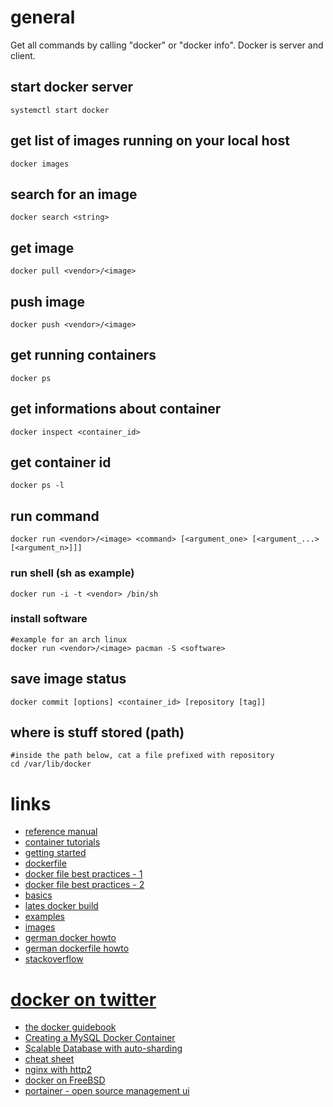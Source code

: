 # general

Get all commands by calling "docker" or "docker info".
Docker is server and client.

## start docker server

    systemctl start docker

## get list of images running on your local host

    docker images

## search for an image

    docker search <string>

## get image

    docker pull <vendor>/<image>

## push image

    docker push <vendor>/<image>

## get running containers

    docker ps

## get informations about container

    docker inspect <container_id>

## get container id

    docker ps -l

## run command

    docker run <vendor>/<image> <command> [<argument_one> [<argument_...> [<argument_n>]]]

### run shell (sh as example)

    docker run -i -t <vendor> /bin/sh

### install software

    #example for an arch linux
    docker run <vendor>/<image> pacman -S <software>

## save image status

    docker commit [options] <container_id> [repository [tag]]

## where is stuff stored (path)

    #inside the path below, cat a file prefixed with repository
    cd /var/lib/docker

# links

* [reference manual](http://docs.docker.io/en/latest/reference/)
* [container tutorials](http://containertutorials.com/)
* [getting started](https://www.docker.io/gettingstarted/)
* [dockerfile](https://www.docker.io/learn/dockerfile/)
* [docker file best practices - 1](http://crosbymichael.com/dockerfile-best-practices.html)
* [docker file best practices - 2](http://crosbymichael.com/dockerfile-best-practices-take-2.html)
* [basics](http://docs.docker.io/en/latest/use/basics/)
* [lates docker build](http://docs.docker.io/en/latest/terms/image/)
* [examples](http://docs.docker.io/en/latest/examples/)
* [images](http://index.docker.io/)
* [german docker howto](http://www.heise.de/developer/artikel/Anwendungen-mit-Docker-transportabel-machen-2127220.html)
* [german dockerfile howto](http://www.heise.de/developer/artikel/Mit-Docker-automatisiert-Anwendungscontainer-erstellen-2145030.html)
* [stackoverflow](http://stackoverflow.com/search?q=docker)
# [docker on twitter](http://twitter.com/getdocker/)
* [the docker guidebook](http://kencochrane.net/blog/2013/08/the-docker-guidebook/)
* [Creating a MySQL Docker Container](http://txt.fliglio.com/2013/11/creating-a-mysql-docker-container/)
* [Scalable Database with auto-sharding](https://crate.io/)
* [cheat sheet](https://ma.ttias.be/docker-cheat-sheet/)
* [nginx with http2](https://ma.ttias.be/run-nginx-proxy-docker-container-http2/)
* [docker on FreeBSD](https://wiki.freebsd.org/Docker)
* [portainer - open source management ui](https://portainer.io/install.html)
